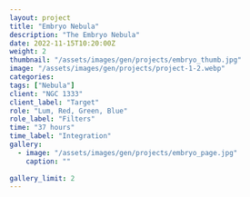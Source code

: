 ```yaml
---
layout: project
title: "Embryo Nebula"
description: "The Embryo Nebula"
date: 2022-11-15T10:20:00Z
weight: 2
thumbnail: "/assets/images/gen/projects/embryo_thumb.jpg"
image: "/assets/images/gen/projects/project-1-2.webp"
categories: 
tags: ["Nebula"]
client: "NGC 1333"
client_label: "Target"
role: "Lum, Red, Green, Blue"
role_label: "Filters"
time: "37 hours"
time_label: "Integration"
gallery:
  - image: "/assets/images/gen/projects/embryo_page.jpg"
    caption: ""
  
gallery_limit: 2
---
```


